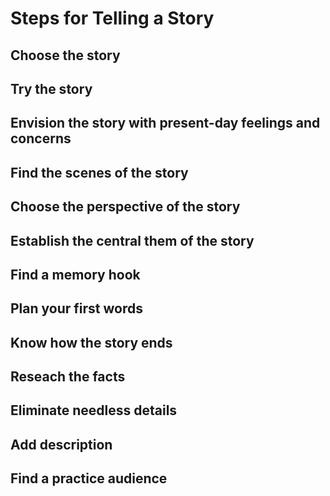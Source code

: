 # Steps for Telling a Story

## Choose the story

## Try the story

## Envision the story with present-day feelings and concerns

## Find the scenes of the story

## Choose the perspective of the story

## Establish the central them of the story

## Find a memory hook

## Plan your first words

## Know how the story ends

## Reseach the facts

## Eliminate needless details

## Add description

## Find a practice audience
